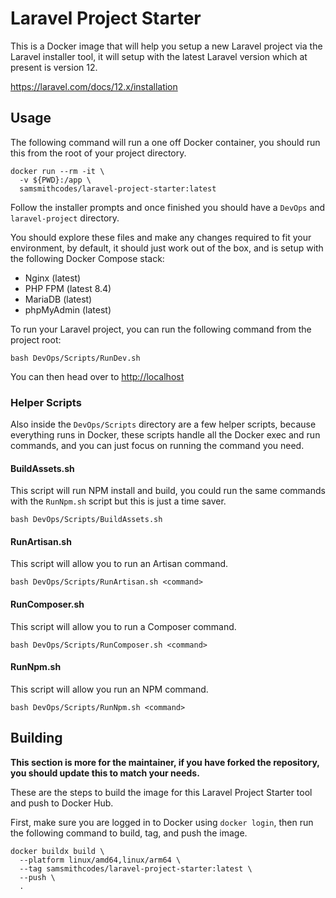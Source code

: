 # Laravel Project Starter

This is a Docker image that will help you setup a new Laravel project via the Laravel installer tool, it will setup with the latest Laravel version which at present is version 12.

<https://laravel.com/docs/12.x/installation>

## Usage

The following command will run a one off Docker container, you should run this from the root of your project directory.

```plaintext
docker run --rm -it \
  -v ${PWD}:/app \
  samsmithcodes/laravel-project-starter:latest
```

Follow the installer prompts and once finished you should have a `DevOps` and `laravel-project` directory.

You should explore these files and make any changes required to fit your environment, by default, it should just work out of the box, and is setup with the following Docker Compose stack:

- Nginx (latest)
- PHP FPM (latest 8.4)
- MariaDB (latest)
- phpMyAdmin (latest)

To run your Laravel project, you can run the following command from the project root:

```plaintext
bash DevOps/Scripts/RunDev.sh
```

You can then head over to <http://localhost>

### Helper Scripts

Also inside the `DevOps/Scripts` directory are a few helper scripts, because everything runs in Docker, these scripts handle all the Docker exec and run commands, and you can just focus on running the command you need.

#### BuildAssets.sh

This script will run NPM install and build, you could run the same commands with the `RunNpm.sh` script but this is just a time saver.

```plaintext
bash DevOps/Scripts/BuildAssets.sh
```

#### RunArtisan.sh

This script will allow you to run an Artisan command.

```plaintext
bash DevOps/Scripts/RunArtisan.sh <command>
```

#### RunComposer.sh

This script will allow you to run a Composer command.

```plaintext
bash DevOps/Scripts/RunComposer.sh <command>
```

#### RunNpm.sh

This script will allow you run an NPM command.

```plaintext
bash DevOps/Scripts/RunNpm.sh <command>
```

## Building

**This section is more for the maintainer, if you have forked the repository, you should update this to match your needs.**

These are the steps to build the image for this Laravel Project Starter tool and push to Docker Hub.

First, make sure you are logged in to Docker using `docker login`, then run the following command to build, tag, and push the image.

```plaintext
docker buildx build \
  --platform linux/amd64,linux/arm64 \
  --tag samsmithcodes/laravel-project-starter:latest \
  --push \
  .
```
